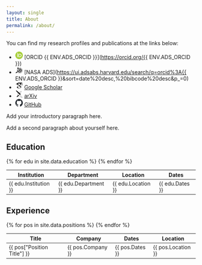 ```yaml
---
layout: single
title: About
permalink: /about/
---
```


You can find my research profiles and publications at the links below:

- <img src="/assets/images/orcid/ORCID-iD_icon_24x24.png" alt="ORCID logo" width="20" height="20"> [ORCID {{ ENV.ADS_ORCID }}](https://orcid.org/{{ ENV.ADS_ORCID }})
- <img src="/assets/images/ads/ads.svg" alt="NASA ADS logo" width="20" height="20"> [NASA ADS](https://ui.adsabs.harvard.edu/search/q=orcid%3A{{ ENV.ADS_ORCID }}&sort=date%20desc,%20bibcode%20desc&p_=0)
- <img src="/assets/images/google-scholar/google-scholar.svg" alt="Google Scholar logo" width="20" height="20"> [Google Scholar](https://scholar.google.com/citations?user=yF0j6J8AAAAJ)
- <img src="/assets/images/arxiv/arxiv.svg" alt="arXiv logo" width="20" height="20"> [arXiv](https://arxiv.org/a/alterman_b_1)
- <img src="/assets/images/github/github-mark.svg" alt="GitHub logo" width="20" height="20"> [GitHub](https://github.com/blalterman)

<section>
  <p>Add your introductory paragraph here.</p>
  <p>Add a second paragraph about yourself here.</p>

  <h2>Education</h2>
  <table class="education-table">
      <thead>
        <tr>
          <th>Institution</th>
          <th>Department</th>
          <th>Location</th>
          <th>Dates</th>
        </tr>
      </thead>
      <tbody>
        {% for edu in site.data.education %}
        <tr>
          <td>{{ edu.Institution }}</td>
          <td>{{ edu.Department }}</td>
          <td>{{ edu.Location }}</td>
          <td>{{ edu.Dates }}</td>
        </tr>
        {% endfor %}
      </tbody>
    </table>
  <h2>Experience</h2>
  <table class="positions-table">
  <thead>
    <tr>
      <th>Title</th>
      <th>Company</th>
      <th>Dates</th>
      <th>Location</th>
    </tr>
  </thead>
  <tbody>
    {% for pos in site.data.positions %}
    <tr>
      <td>{{ pos["Position Title"] }}</td>
      <td>{{ pos.Company }}</td>
      <td>{{ pos.Dates }}</td>
      <td>{{ pos.Location }}</td>
    </tr>
    {% endfor %}
</tbody>
</table>
</section>
